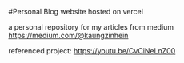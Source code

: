 #Personal Blog website hosted on vercel

a personal repository for my articles from medium 
https://medium.com/@kaungzinhein

referenced project:
https://youtu.be/CvCiNeLnZ00

